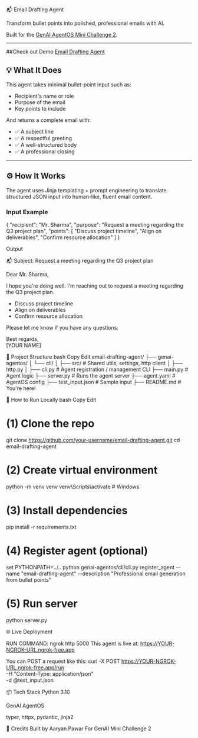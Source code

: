 📬 Email Drafting Agent

Transform bullet points into polished, professional emails with AI.

Built for the [GenAI AgentOS Mini Challenge 2](https://github.com/genai-works-org/genai-agentos).

---
##Check out Demo
[Email Drafting Agent](https://youtu.be/ibMepP7qhuc?si=4lApIcQQ_lIfWT4Z)
## 💡 What It Does

This agent takes minimal bullet-point input such as:

- Recipient's name or role  
- Purpose of the email  
- Key points to include  

And returns a complete email with:

- ✅ A subject line  
- ✅ A respectful greeting  
- ✅ A well-structured body  
- ✅ A professional closing  

---

## ⚙️ How It Works

The agent uses Jinja templating + prompt engineering to translate structured JSON input into human-like, fluent email content.

### Input Example

{
  "recipient": "Mr. Sharma",
  "purpose": "Request a meeting regarding the Q3 project plan",
  "points": [
    "Discuss project timeline",
    "Align on deliverables",
    "Confirm resource allocation"
  ]
}

Output

📬 Subject: Request a meeting regarding the Q3 project plan

Dear Mr. Sharma,

I hope you're doing well. I'm reaching out to request a meeting regarding the Q3 project plan.

- Discuss project timeline  
- Align on deliverables  
- Confirm resource allocation

Please let me know if you have any questions.

Best regards,  
[YOUR NAME]

🧩 Project Structure
bash
Copy
Edit
email-drafting-agent/
├── genai-agentos/
│   └── cli/
│       ├── src/               # Shared utils, settings, http client
│       ├── http.py
│       ├── cli.py             # Agent registration / management CLI
├── main.py                    # Agent logic
├── server.py                  # Runs the agent server
├── agent.yaml                 # AgentOS config
├── test_input.json            # Sample input
├── README.md                  # You're here!

🚀 How to Run Locally
bash
Copy
Edit
# (1) Clone the repo
git clone https://github.com/your-username/email-drafting-agent.git
cd email-drafting-agent

# (2) Create virtual environment
python -m venv venv
venv\Scripts\activate      # Windows

# (3) Install dependencies
pip install -r requirements.txt

# (4) Register agent (optional)
set PYTHONPATH=../..
python genai-agentos/cli/cli.py register_agent --name "email-drafting-agent" --description "Professional email generation from bullet points"

# (5) Run server
python server.py

🌐 Live Deployment

RUN COMMAND:
ngrok http 5000
This agent is live at:
https://YOUR-NGROK-URL.ngrok-free.app

You can POST a request like this:
curl -X POST https://YOUR-NGROK-URL.ngrok-free.app/run \
  -H "Content-Type: application/json" \
  -d @test_input.json

📦 Tech Stack
Python 3.10

GenAI AgentOS

typer, httpx, pydantic, jinja2

🙌 Credits
Built by Aaryan Pawar
For GenAI Mini Challenge 2

